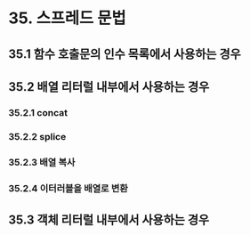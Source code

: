# 35. 스프레드 문법
## 35.1 함수 호출문의 인수 목록에서 사용하는 경우
## 35.2 배열 리터럴 내부에서 사용하는 경우
### 35.2.1 concat
### 35.2.2 splice
### 35.2.3 배열 복사
### 35.2.4 이터러블을 배열로 변환
## 35.3 객체 리터럴 내부에서 사용하는 경우

